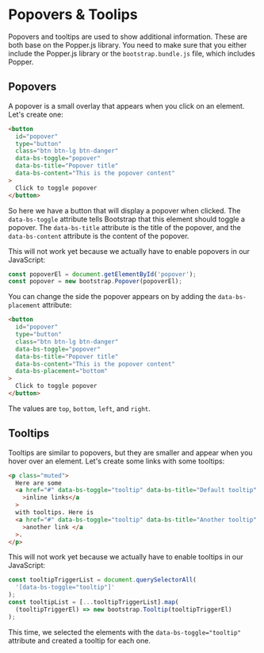 # Popovers & Toolips

Popovers and tooltips are used to show additional information. These are both base on the Popper.js library. You need to make sure that you either include the Popper.js library or the `bootstrap.bundle.js` file, which includes Popper.

## Popovers

A popover is a small overlay that appears when you click on an element. Let's create one:

```html
<button
  id="popover"
  type="button"
  class="btn btn-lg btn-danger"
  data-bs-toggle="popover"
  data-bs-title="Popover title"
  data-bs-content="This is the popover content"
>
  Click to toggle popover
</button>
```

So here we have a button that will display a popover when clicked. The `data-bs-toggle` attribute tells Bootstrap that this element should toggle a popover. The `data-bs-title` attribute is the title of the popover, and the `data-bs-content` attribute is the content of the popover.

This will not work yet because we actually have to enable popovers in our JavaScript:

```js
const popoverEl = document.getElementById('popover');
const popover = new bootstrap.Popover(popoverEl);
```

You can change the side the popover appears on by adding the `data-bs-placement` attribute:

```html
<button
  id="popover"
  type="button"
  class="btn btn-lg btn-danger"
  data-bs-toggle="popover"
  data-bs-title="Popover title"
  data-bs-content="This is the popover content"
  data-bs-placement="bottom"
>
  Click to toggle popover
</button>
```

The values are `top`, `bottom`, `left`, and `right`.

## Tooltips

Tooltips are similar to popovers, but they are smaller and appear when you hover over an element. Let's create some links with some tooltips:

```html
<p class="muted">
  Here are some
  <a href="#" data-bs-toggle="tooltip" data-bs-title="Default tooltip"
    >inline links</a
  >
  with tooltips. Here is
  <a href="#" data-bs-toggle="tooltip" data-bs-title="Another tooltip"
    >another link </a
  >.
</p>
```

This will not work yet because we actually have to enable tooltips in our JavaScript:

```js
const tooltipTriggerList = document.querySelectorAll(
  '[data-bs-toggle="tooltip"]'
);
const tooltipList = [...tooltipTriggerList].map(
  (tooltipTriggerEl) => new bootstrap.Tooltip(tooltipTriggerEl)
);
```

This time, we selected the elements with the `data-bs-toggle="tooltip"` attribute and created a tooltip for each one.
